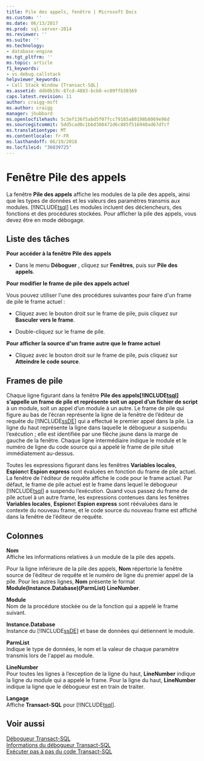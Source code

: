 ```yaml
---
title: Pile des appels, fenêtre | Microsoft Docs
ms.custom: ''
ms.date: 06/13/2017
ms.prod: sql-server-2014
ms.reviewer: ''
ms.suite: ''
ms.technology:
- database-engine
ms.tgt_pltfrm: ''
ms.topic: article
f1_keywords:
- vs.debug.callstack
helpviewer_keywords:
- Call Stack Window [Transact-SQL]
ms.assetid: ddb0b19c-87cd-4883-bcb8-ec09ffb30369
caps.latest.revision: 11
author: craigg-msft
ms.author: craigg
manager: jhubbard
ms.openlocfilehash: 5c3ef136f5abd5f07fcc79185a80198b8069e96d
ms.sourcegitcommit: 5dd5cad0c1bbd308471d6c885f516948ad67dfcf
ms.translationtype: MT
ms.contentlocale: fr-FR
ms.lasthandoff: 06/19/2018
ms.locfileid: "36039725"
---
```

# <a name="call-stack-window"></a>Fenêtre Pile des appels
  La fenêtre **Pile des appels** affiche les modules de la pile des appels, ainsi que les types de données et les valeurs des paramètres transmis aux modules. [!INCLUDE[tsql](../../includes/tsql-md.md)] Les modules incluent des déclencheurs, des fonctions et des procédures stockées. Pour afficher la pile des appels, vous devez être en mode débogage.  
  
## <a name="task-list"></a>Liste des tâches  
 **Pour accéder à la fenêtre Pile des appels**  
  
-   Dans le menu **Déboguer** , cliquez sur **Fenêtres**, puis sur **Pile des appels**.  
  
 **Pour modifier le frame de pile des appels actuel**  
  
 Vous pouvez utiliser l'une des procédures suivantes pour faire d'un frame de pile le frame actuel :  
  
-   Cliquez avec le bouton droit sur le frame de pile, puis cliquez sur **Basculer vers le frame**.  
  
-   Double-cliquez sur le frame de pile.  
  
 **Pour afficher la source d'un frame autre que le frame actuel**  
  
-   Cliquez avec le bouton droit sur le frame de pile, puis cliquez sur **Atteindre le code source**.  
  
## <a name="stack-frames"></a>Frames de pile  
 Chaque ligne figurant dans la fenêtre **Pile des appels[!INCLUDE[tsql](../../includes/tsql-md.md)] s’appelle un frame de pile et représente soit un appel d’un fichier de script**  à un module, soit un appel d’un module à un autre. Le frame de pile qui figure au bas de l’écran représente la ligne de la fenêtre de l’éditeur de requête du [!INCLUDE[ssDE](../../includes/ssde-md.md)] qui a effectué le premier appel dans la pile. La ligne du haut représente la ligne dans laquelle le débogueur a suspendu l’exécution ; elle est identifiée par une flèche jaune dans la marge de gauche de la fenêtre. Chaque ligne intermédiaire indique le module et le numéro de ligne du code source qui a appelé le frame de pile situé immédiatement au-dessus.  
  
 Toutes les expressions figurant dans les fenêtres **Variables locales**, **Espion**et **Espion express** sont évaluées en fonction du frame de pile actuel. La fenêtre de l'éditeur de requête affiche le code pour le frame actuel. Par défaut, le frame de pile actuel est le frame dans lequel le débogueur [!INCLUDE[tsql](../../includes/tsql-md.md)] a suspendu l’exécution. Quand vous passez du frame de pile actuel à un autre frame, les expressions contenues dans les fenêtres **Variables locales**, **Espion**et **Espion express** sont réévaluées dans le contexte du nouveau frame, et le code source du nouveau frame est affiché dans la fenêtre de l’éditeur de requête.  
  
## <a name="columns"></a>Colonnes  
 **Nom**  
 Affiche les informations relatives à un module de la pile des appels.  
  
 Pour la ligne inférieure de la pile des appels, **Nom** répertorie la fenêtre source de l’éditeur de requête et le numéro de ligne du premier appel de la pile. Pour les autres lignes, **Nom** présente le format **Module(Instance.Database)(ParmList) LineNumber**.  
  
 **Module**  
 Nom de la procédure stockée ou de la fonction qui a appelé le frame suivant.  
  
 **Instance.Database**  
 Instance du [!INCLUDE[ssDE](../../includes/ssde-md.md)] et base de données qui détiennent le module.  
  
 **ParmList**  
 Indique le type de données, le nom et la valeur de chaque paramètre transmis lors de l'appel au module.  
  
 **LineNumber**  
 Pour toutes les lignes à l’exception de la ligne du haut, **LineNumber** indique la ligne du module qui a appelé le frame. Pour la ligne du haut, **LineNumber** indique la ligne que le débogueur est en train de traiter.  
  
 **Langage**  
 Affiche **Transact-SQL** pour [!INCLUDE[tsql](../../includes/tsql-md.md)].  
  
## <a name="see-also"></a>Voir aussi  
 [Débogueur Transact-SQL](transact-sql-debugger.md)   
 [Informations du débogueur Transact-SQL](transact-sql-debugger-information.md)   
 [Exécuter pas à pas du code Transact-SQL](step-through-transact-sql-code.md)  
  
  